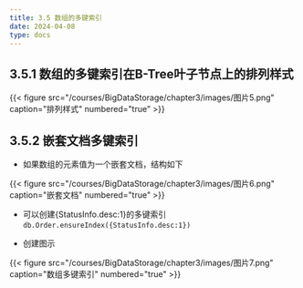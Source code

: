 ```yaml
---
title: 3.5 数组的多键索引
date: 2024-04-08
type: docs
---
```


## 3.5.1 数组的多键索引在B-Tree叶子节点上的排列样式
{{< figure src="/courses/BigDataStorage/chapter3/images/图片5.png" caption="排列样式" numbered="true" >}}


## 3.5.2 嵌套文档多键索引
* 如果数组的元素值为一个嵌套文档，结构如下
  
{{< figure src="/courses/BigDataStorage/chapter3/images/图片6.png" caption="嵌套文档" numbered="true" >}}

* 可以创建{StatusInfo.desc:1}的多键索引
  `db.Order.ensureIndex({StatusInfo.desc:1})`

- 创建图示

{{< figure src="/courses/BigDataStorage/chapter3/images/图片7.png" caption="数组多键索引" numbered="true" >}}

